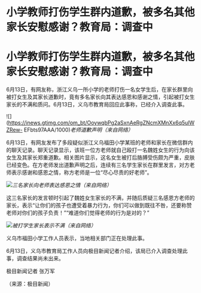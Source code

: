 # 小学教师打伤学生群内道歉，被多名其他家长安慰感谢？教育局：调查中

# 小学教师打伤学生群内道歉，被多名其他家长安慰感谢？教育局：调查中

6月13日，有网友称，浙江义乌一所小学的老师打伤一名女学生后，在家长群里向被打女生及其家长道歉时，竟有多名家长向其表达感恩和感谢之情，引起被打女生家长的不满和质问。6月13日，义乌市教育局回应此事称，已经介入调查此事。

![](https://inews.gtimg.com/om_bt/OoywqbPg2aSxnAeRgZNcmXMnXx6q5ulWZRew-
EFbts97AAA/1000)_老师道歉声明（来自网络）_

6月13日，有网友发布了多段疑似浙江义乌福田小学某班的老师和家长在微信群内的聊天记录。聊天记录显示，该班一位方老师就自己殴打一名魏姓女生的行为向该女生及其家长郑重道歉。相关图片显示，这名女生被打后胳膊受伤颇为严重，皮肤已经变色。在方老师发出道歉声明之后，连续有三名学生家长在群里发言，对方老师表示感谢和感恩之情，称方老师是一位“尽心尽责的好老师”。

![](https://inews.gtimg.com/om_bt/O_GeQKTSvVAa8agkVWpbf8e8eX4YO37ngWB6cgpEZMU6EAA/1000)_三名家长向老师表达感恩之情（来自网络）_

这三名家长的发言顿时引起了魏姓女生家长的不满，并随后质疑三名感恩方老师的家长，表示“让你们的孩子也遭受着暴力行为，你们可以做到既往不咎，还要称赞老师对你们的孩子负责！”“难道你们觉得老师的行为是对的？”

![](https://inews.gtimg.com/om_bt/OtBMiQuUpRTykMxrBPq85lin6s0q-3ZWI2BHxBksIooCcAA/1000)_被打学生家长表示不满（来自网络）_

义乌市福田小学工作人员表示，当地相关部门正在处理此事。

6月13日，义乌市教育局工作人员向极目新闻记者介绍，该局已介入调查处理此事，调查结果尚未出来。

极目新闻记者 张万军

（来源：极目新闻）

